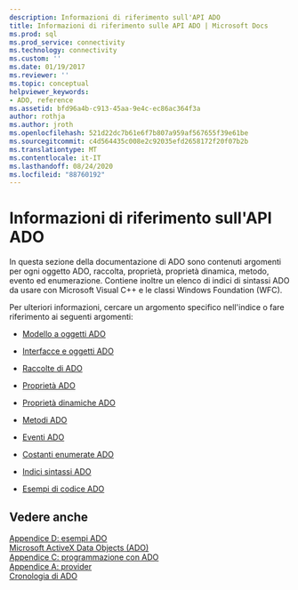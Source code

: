 ```yaml
---
description: Informazioni di riferimento sull'API ADO
title: Informazioni di riferimento sulle API ADO | Microsoft Docs
ms.prod: sql
ms.prod_service: connectivity
ms.technology: connectivity
ms.custom: ''
ms.date: 01/19/2017
ms.reviewer: ''
ms.topic: conceptual
helpviewer_keywords:
- ADO, reference
ms.assetid: bfd96a4b-c913-45aa-9e4c-ec86ac364f3a
author: rothja
ms.author: jroth
ms.openlocfilehash: 521d22dc7b61e6f7b807a959af567655f39e61be
ms.sourcegitcommit: c4d564435c008e2c92035efd2658172f20f07b2b
ms.translationtype: MT
ms.contentlocale: it-IT
ms.lasthandoff: 08/24/2020
ms.locfileid: "88760192"
---
```

# <a name="ado-api-reference"></a>Informazioni di riferimento sull'API ADO
In questa sezione della documentazione di ADO sono contenuti argomenti per ogni oggetto ADO, raccolta, proprietà, proprietà dinamica, metodo, evento ed enumerazione. Contiene inoltre un elenco di indici di sintassi ADO da usare con Microsoft Visual C++ e le classi Windows Foundation (WFC).  
  
 Per ulteriori informazioni, cercare un argomento specifico nell'indice o fare riferimento ai seguenti argomenti:  
  
-   [Modello a oggetti ADO](./ado-object-model.md)  
  
-   [Interfacce e oggetti ADO](./ado-objects-and-interfaces.md)  
  
-   [Raccolte di ADO](./ado-collections.md)  
  
-   [Proprietà ADO](./ado-properties.md)  
  
-   [Proprietà dinamiche ADO](./ado-dynamic-properties.md)  
  
-   [Metodi ADO](./ado-methods.md)  
  
-   [Eventi ADO](./ado-events.md)  
  
-   [Costanti enumerate ADO](./ado-enumerated-constants.md)  
  
-   [Indici sintassi ADO](./ado-syntax-indexes.md)  
  
-   [Esempi di codice ADO](./ado-code-examples.md)  
  
## <a name="see-also"></a>Vedere anche  
 [Appendice D: esempi ADO](../../guide/appendixes/appendix-d-ado-samples.md)   
 [Microsoft ActiveX Data Objects (ADO)](../../microsoft-activex-data-objects-ado.md)   
 [Appendice C: programmazione con ADO](../../guide/appendixes/appendix-c-programming-with-ado.md)   
 [Appendice A: provider](../../guide/appendixes/appendix-a-providers.md)   
 [Cronologia di ADO](../../guide/ado-history.md)